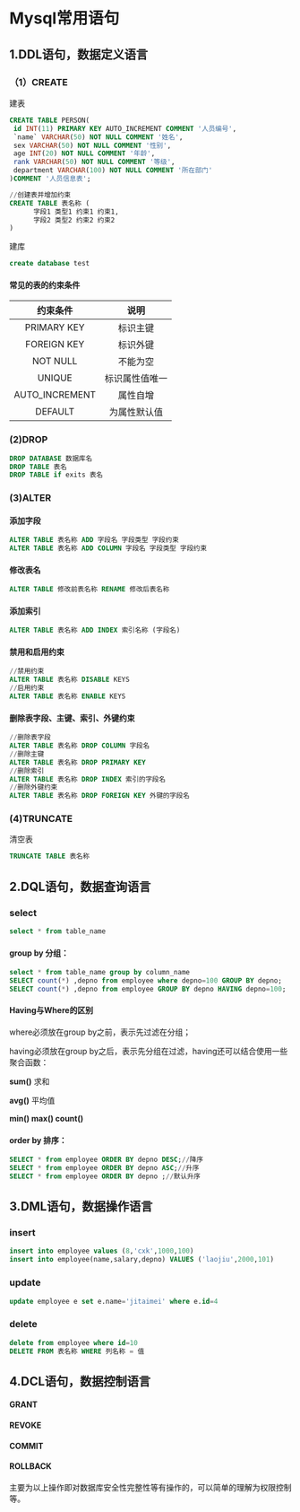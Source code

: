 # Mysql常用语句

## 1.DDL语句，数据定义语言

### （1）CREATE

建表

```sql
CREATE TABLE PERSON(
 id INT(11) PRIMARY KEY AUTO_INCREMENT COMMENT '人员编号',
 `name` VARCHAR(50) NOT NULL COMMENT '姓名',
 sex VARCHAR(50) NOT NULL COMMENT '性别',
 age INT(20) NOT NULL COMMENT '年龄',
 rank VARCHAR(50) NOT NULL COMMENT '等级',
 department VARCHAR(100) NOT NULL COMMENT '所在部门'
)COMMENT '人员信息表';

//创建表并增加约束
CREATE TABLE 表名称 (
      字段1 类型1 约束1 约束1,
      字段2 类型2 约束2 约束2 
)
```

建库

```sql
create database test
```

#### 常见的表的约束条件

|    约束条件    |      说明      |
| :------------: | :------------: |
|  PRIMARY KEY   |    标识主键    |
|  FOREIGN KEY   |    标识外键    |
|    NOT NULL    |    不能为空    |
|     UNIQUE     | 标识属性值唯一 |
| AUTO_INCREMENT |    属性自增    |
|    DEFAULT     |  为属性默认值  |



### (2)DROP

```sql
DROP DATABASE 数据库名
DROP TABLE 表名
DROP TABLE if exits 表名 
```

### (3)ALTER

#### 添加字段

```sql
ALTER TABLE 表名称 ADD 字段名 字段类型 字段约束
ALTER TABLE 表名称 ADD COLUMN 字段名 字段类型 字段约束
```

#### 修改表名

```sql
ALTER TABLE 修改前表名称 RENAME 修改后表名称
```

#### 添加索引

```sql
ALTER TABLE 表名称 ADD INDEX 索引名称 (字段名)
```

#### 禁用和启用约束

```sql
//禁用约束
ALTER TABLE 表名称 DISABLE KEYS
//启用约束
ALTER TABLE 表名称 ENABLE KEYS
```

#### 删除表字段、主键、索引、外键约束

```sql
//删除表字段
ALTER TABLE 表名称 DROP COLUMN 字段名
//删除主键
ALTER TABLE 表名称 DROP PRIMARY KEY
//删除索引
ALTER TABLE 表名称 DROP INDEX 索引的字段名
//删除外键约束
ALTER TABLE 表名称 DROP FOREIGN KEY 外键的字段名
```

### (4)TRUNCATE

清空表

```sql
TRUNCATE TABLE 表名称
```

## 2.DQL语句，数据查询语言

### select

```sql
select * from table_name
```

#### group by 分组：

```sql
select * from table_name group by column_name
SELECT count(*) ,depno from employee where depno=100 GROUP BY depno;
SELECT count(*) ,depno from employee GROUP BY depno HAVING depno=100;
```

#### Having与Where的区别

where必须放在group by之前，表示先过滤在分组；

having必须放在group by之后，表示先分组在过滤，having还可以结合使用一些聚合函数：

**sum()** 求和

**avg()** 平均值

**min()   max() count()**

#### order by 排序：

```sql
SELECT * from employee ORDER BY depno DESC;//降序
SELECT * from employee ORDER BY depno ASC;//升序
SELECT * from employee ORDER BY depno ;//默认升序
```

## 3.DML语句，数据操作语言

### insert

```sql
insert into employee values (8,'cxk',1000,100)
insert into employee(name,salary,depno) VALUES ('laojiu',2000,101)
```

### update

```sql
update employee e set e.name='jitaimei' where e.id=4
```

### delete 

```sql
delete from employee where id=10
DELETE FROM 表名称 WHERE 列名称 = 值
```

## 4.DCL语句，数据控制语言

#### GRANT

#### REVOKE

#### COMMIT

#### ROLLBACK

主要为以上操作即对数据库安全性完整性等有操作的，可以简单的理解为权限控制等。 

